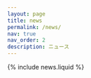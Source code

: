 ```yaml
---
layout: page
title: news
permalink: /news/
nav: true
nav_order: 2
description: ニュース
---
```


{% include news.liquid %}

